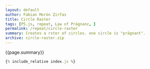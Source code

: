 ```yaml
---  
layout: default
author: Fabian Morón Zirfas
title: Circle Raster
tags: [P5.js, repeat, Law of Prägnanz, ]
permalink: /repeat/circle-raster
summary: Creates a rster of circles. one circle is "prägnant".
archive: circle-raster.zip
---  
```


<!-- more -->
<div class="hero">{{page.summary}}</div>


<div id="sketch"></div>

```js
{% include_relative index.js %}
```

<script type="text/javascript" src="{{site.baseurl}}/assets/js/p5.min.js"></script>
<script type="text/javascript" src="{{site.baseurl}}/{{ page.path | replace:'.md','.js' }}"></script>